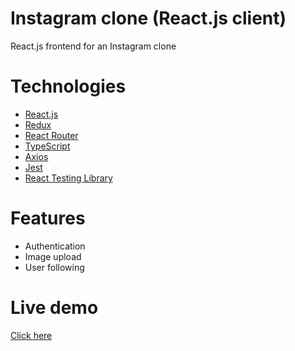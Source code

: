 # Instagram clone (React.js client)

React.js frontend for an Instagram clone

# Technologies

- [React.js](https://reactjs.org/)
- [Redux](https://redux.js.org/)
- [React Router](https://reactrouter.com/)
- [TypeScript](https://www.typescriptlang.org/)
- [Axios](https://github.com/axios/axios)
- [Jest](https://jestjs.io/)
- [React Testing Library](https://testing-library.com/docs/react-testing-library/intro/)

# Features

- Authentication
- Image upload
- User following

# Live demo

[Click here](https://simonehleringer.github.io/instagram-clone-react-client)
